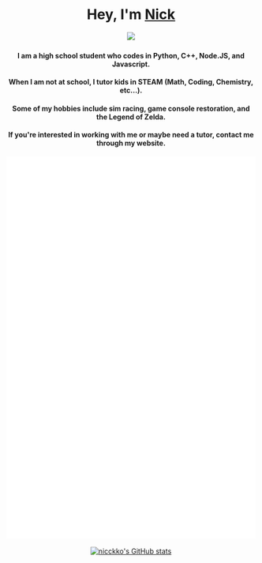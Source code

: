 <head>
<link rel="stylesheet" href="https://fonts.google.com/specimen/Fira+Code">
</head>

<body>
<h1 align="center">Hey, I'm <a href="https://www.nicckko.com">Nick</a></h1>
<p align="center">
  <a href="https://github.com/distray/readme-typing-svg"><img src="https://readme-typing-svg.herokuapp.com?lines=Mechanical-Engineer;Hardware+Hacker;Electrical-Engineer;Software+Developer;Fullstack-Developer;Sim-Racer;&center=true&width=500&height=50"></a>
</p>

<div align="center">
  <h4 > I am a high school student who codes in Python, C++, Node.JS, and Javascript. </h4>
  <h4> When I am not at school, I tutor kids in STEAM (Math, Coding, Chemistry, etc...). </h4>
  <h4> Some of my hobbies include sim racing, game console restoration, and the Legend of Zelda. </h4>
  <h4> If you're interested in working with me or maybe need a tutor, contact me through my website. </h4>
  
  ![Metric](/github-metrics.svg)
  
  <a href="http://www.github.com/nicckko"><img src="https://github-readme-stats.vercel.app/api?username=nicckko&show_icons=true&theme=tokyonight" alt="nicckko's GitHub stats" /></a>
</div>

</body>
